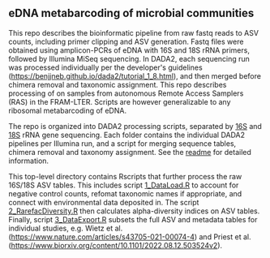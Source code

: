 ## eDNA metabarcoding of microbial communities  

This repo describes the bioinformatic pipeline from raw fastq reads to ASV counts, including primer clipping and ASV generation. Fastq files were obtained using amplicon-PCRs of eDNA with 16S and 18S rRNA primers, followed by Illumina MiSeq sequencing. In DADA2, each sequencing run was processed individually per the developer's guidelines (https://benjjneb.github.io/dada2/tutorial_1_8.html), and then merged before chimera removal and taxonomic assignment. This repo describes processing of on samples from autonomous Remote Access Samplers (RAS) in the FRAM-LTER. Scripts are however generalizable to any ribosomal metabarcoding of eDNA. 

The repo is organized into DADA2 processing scripts, separated by [16S](./bac_processing) and [18S](./euk_processing) rRNA gene sequencing. Each folder contains the individual DADA2 pipelines per Illumina run, and a script for merging sequence tables, chimera removal and taxonomy assignment. See the [readme](./bac_processing/readme.md) for detailed information.

This top-level directory contains Rscripts that further process the raw 16S/18S ASV tables. This includes script [1_DataLoad.R](./1_DataLoad.R) to account for negative control counts, refomat taxonomic names if appropriate, and connect with environmental data deposited in. The script [2_RarefacDiversity.R](./2_RarefacDiversity.R) then calculates alpha-diversity indices on ASV tables. Finally, script [3_DataExport.R](./3_DataExport.R) subsets the full ASV and metadata tables for individual studies, e.g. Wietz et al. (https://www.nature.com/articles/s43705-021-00074-4) and Priest et al. (https://www.biorxiv.org/content/10.1101/2022.08.12.503524v2).

